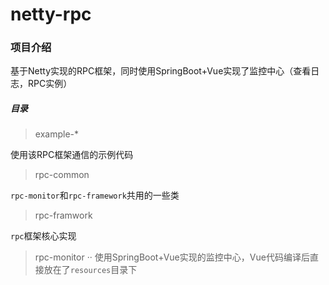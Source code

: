 # netty-rpc

### 项目介绍

基于Netty实现的RPC框架，同时使用SpringBoot+Vue实现了监控中心（查看日志，RPC实例）

##### 目录

> example-*

使用该RPC框架通信的示例代码

> rpc-common

`rpc-monitor`和`rpc-framework`共用的一些类

> rpc-framwork

`rpc`框架核心实现

> rpc-monitor
··
使用SpringBoot+Vue实现的监控中心，Vue代码编译后直接放在了`resources`目录下
